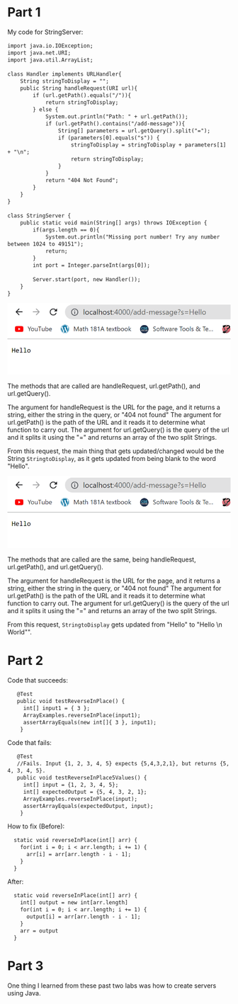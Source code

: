 # Part 1

My code for StringServer:

```
import java.io.IOException;
import java.net.URI;
import java.util.ArrayList;

class Handler implements URLHandler{
    String stringToDisplay = "";
    public String handleRequest(URI url){
        if (url.getPath().equals("/")){
            return stringToDisplay;
        } else {
            System.out.println("Path: " + url.getPath());
            if (url.getPath().contains("/add-message")){
                String[] parameters = url.getQuery().split("=");
                if (parameters[0].equals("s")) {
                    stringToDisplay = stringToDisplay + parameters[1] + "\n";
                    return stringToDisplay;
                }
            }
            return "404 Not Found";
        }
    }
}

class StringServer {
    public static void main(String[] args) throws IOException {
        if(args.length == 0){
            System.out.println("Missing port number! Try any number between 1024 to 49151");
            return;
        }
        int port = Integer.parseInt(args[0]); 

        Server.start(port, new Handler());
    }
}
```
![Image](hello.png)

The methods that are called are handleRequest, url.getPath(), and url.getQuery(). 

The argument for handleRequest is the URL for the page, and it returns a string, either the string in the query, or "404 not found"
The argument for url.getPath() is the path of the URL and it reads it to determine what function to carry out.
The argument for url.getQuery() is the query of the url and it splits it using the "=" and returns an array of the two split Strings.

From this request, the main thing that gets updated/changed would be the String ```StringtoDisplay```, as it gets updated from being blank to the word "Hello".

![Image](World.png)

The methods that are called are the same, being handleRequest, url.getPath(), and url.getQuery(). 

The argument for handleRequest is the URL for the page, and it returns a string, either the string in the query, or "404 not found"
The argument for url.getPath() is the path of the URL and it reads it to determine what function to carry out.
The argument for url.getQuery() is the query of the url and it splits it using the "=" and returns an array of the two split Strings.

From this request, ```StringtoDisplay``` gets updated from "Hello" to "Hello \n World"". 

# Part 2
Code that succeeds:
```
   @Test 
   public void testReverseInPlace() {
     int[] input1 = { 3 };
     ArrayExamples.reverseInPlace(input1);
     assertArrayEquals(new int[]{ 3 }, input1);
	}
```
Code that fails:
```
   @Test
   //Fails. Input {1, 2, 3, 4, 5} expects {5,4,3,2,1}, but returns {5, 4, 3, 4, 5}.
   public void testReverseInPlace5Values() {
     int[] input = {1, 2, 3, 4, 5};
     int[] expectedOutput = {5, 4, 3, 2, 1};
     ArrayExamples.reverseInPlace(input);
     assertArrayEquals(expectedOutput, input);
    }

```

How to fix (Before):
```
  static void reverseInPlace(int[] arr) {
    for(int i = 0; i < arr.length; i += 1) {
      arr[i] = arr[arr.length - i - 1];
    }
  }
```

After:

```
  static void reverseInPlace(int[] arr) {
    int[] output = new int[arr.length]
    for(int i = 0; i < arr.length; i += 1) {
      output[i] = arr[arr.length - i - 1];
    }
    arr = output
  }
```

# Part 3

One thing I learned from these past two labs was how to create servers using Java. 
